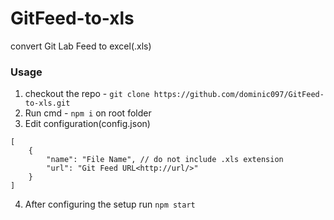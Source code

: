 # GitFeed-to-xls
convert Git Lab Feed to excel(.xls)


### Usage

1) checkout the repo - `git clone https://github.com/dominic097/GitFeed-to-xls.git`
2) Run cmd - `npm i` on root folder 
3) Edit configuration(config.json)
```
[
    {
        "name": "File Name", // do not include .xls extension
        "url": "Git Feed URL<http://url/>"
    }
]

```
4) After configuring the setup run `npm start`
